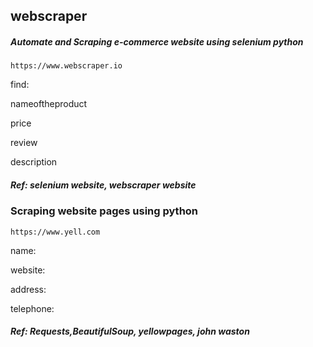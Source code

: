 ## webscraper

##### Automate and Scraping e-commerce website using selenium python

`https://www.webscraper.io`

find:

nameoftheproduct

price

review
      
description

##### Ref: selenium website, webscraper website

### Scraping website pages using python

`https://www.yell.com`

name:

website:

address:

telephone:

##### Ref: Requests,BeautifulSoup, yellowpages, john waston


